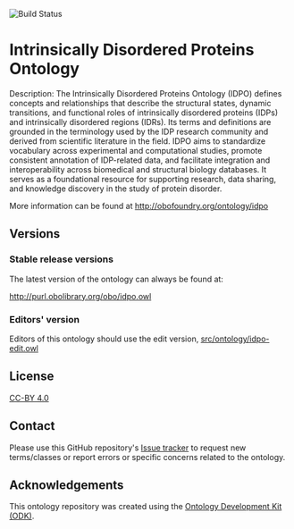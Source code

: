 
![Build Status](https://github.com/BioComputingUP/idpo/actions/workflows/qc.yml/badge.svg)
# Intrinsically Disordered Proteins Ontology

Description: The Intrinsically Disordered Proteins Ontology (IDPO) defines concepts and relationships that describe the structural states, dynamic transitions, and functional roles of intrinsically disordered proteins (IDPs) and intrinsically disordered regions (IDRs). Its terms and definitions are grounded in the terminology used by the IDP research community and derived from scientific literature in the field.
IDPO aims to standardize vocabulary across experimental and computational studies, promote consistent annotation of IDP-related data, and facilitate integration and interoperability across biomedical and structural biology databases. It serves as a foundational resource for supporting research, data sharing, and knowledge discovery in the study of protein disorder.


More information can be found at http://obofoundry.org/ontology/idpo

## Versions

### Stable release versions

The latest version of the ontology can always be found at:

http://purl.obolibrary.org/obo/idpo.owl


### Editors' version

Editors of this ontology should use the edit version, [src/ontology/idpo-edit.owl](src/ontology/idpo-edit.owl)

## License

[CC-BY 4.0](https://creativecommons.org/licenses/by/4.0/)

## Contact

Please use this GitHub repository's [Issue tracker](https://github.com/BioComputingUP/idpo/issues) to request new terms/classes or report errors or specific concerns related to the ontology.

## Acknowledgements

This ontology repository was created using the [Ontology Development Kit (ODK)](https://github.com/INCATools/ontology-development-kit).
